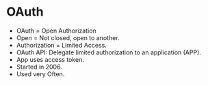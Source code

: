 # OAuth

* OAuth = Open Authorization
* Open = Not closed, open to another. 
* Authorization = Limited Access. 
* OAuth API: Delegate limited authorization to an application (APP). 
* App uses access token. 
* Started in 2006. 
* Used very Often. 
